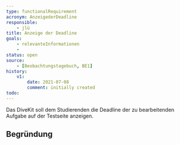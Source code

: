```yaml
---
type: functionalRequirement
acronym: AnzeigederDeadline
responsible: 
    - jlü
title: Anzeige der Deadline
goals: 
    - relevanteInformationen
    -
status: open
source:
    - [Beobachtungstagebuch, BE1]
history:
    v1:
        date: 2021-07-08
        comment: initially created
todo: 
---
```

Das DiveKit soll dem Studierenden die Deadline der zu bearbeitenden Aufgabe auf der Testseite anzeigen.


## Begründung


